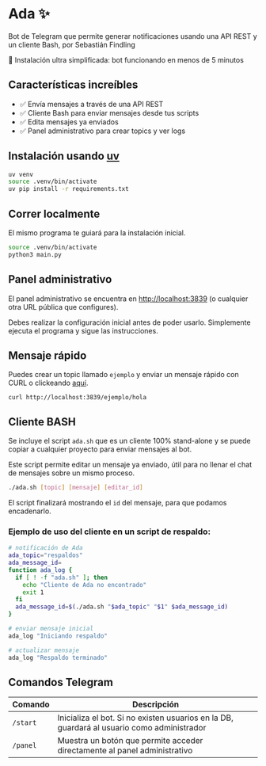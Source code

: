 # Ada ✨
Bot de Telegram que permite generar notificaciones usando una API REST y un cliente Bash, por Sebastián Findling

🤯 Instalación ultra simplificada: bot funcionando en menos de 5 minutos

## Características increíbles
- ✅ Envía mensajes a través de una API REST
- ✅ Cliente Bash para enviar mensajes desde tus scripts
- ✅ Edita mensajes ya enviados
- ✅ Panel administrativo para crear topics y ver logs

## Instalación usando [uv](https://astral.sh/blog/uv)
```bash
uv venv
source .venv/bin/activate
uv pip install -r requirements.txt
```

## Correr localmente
El mismo programa te guiará para la instalación inicial.
```bash
source .venv/bin/activate
python3 main.py
```

## Panel administrativo
El panel administrativo se encuentra en [http://localhost:3839](http://localhost:3839) (o cualquier otra URL pública que configures).

Debes realizar la configuración inicial antes de poder usarlo. Simplemente ejecuta el programa y sigue las instrucciones.

## Mensaje rápido
Puedes crear un topic llamado `ejemplo` y enviar un mensaje rápido con CURL o clickeando [aquí](http://localhost:3839/ejemplo/hola).
```
curl http://localhost:3839/ejemplo/hola
```

## Cliente BASH
Se incluye el script `ada.sh` que es un cliente 100% stand-alone y se puede copiar a cualquier proyecto para enviar mensajes al bot.

Este script permite editar un mensaje ya enviado, útil para no llenar el chat de mensajes sobre un mismo proceso.

```bash
./ada.sh [topic] [mensaje] [editar_id]
```

El script finalizará mostrando  el `id` del mensaje, para que podamos encadenarlo. 

### Ejemplo de uso del cliente en un script de respaldo:

```bash
# notificación de Ada
ada_topic="respaldos"
ada_message_id=
function ada_log {
  if [ ! -f "ada.sh" ]; then
    echo "Cliente de Ada no encontrado"
    exit 1
  fi
  ada_message_id=$(./ada.sh "$ada_topic" "$1" $ada_message_id)
}

# enviar mensaje inicial
ada_log "Iniciando respaldo"

# actualizar mensaje
ada_log "Respaldo terminado"
```

## Comandos Telegram

| Comando | Descripción                                                                 |
|---------|-----------------------------------------------------------------------------|
| `/start` | Inicializa el bot. Si no existen usuarios en la DB, guardará al usuario como administrador |
| `/panel` | Muestra un botón que permite acceder directamente al panel administrativo |

